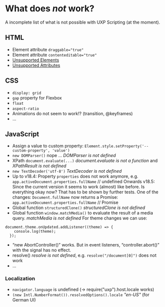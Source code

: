 # What does *not* work?
A incomplete list of what is not possible with UXP Scripting (at the moment).
## HTML
- Element attribute `draggable="true"`
- Element attribute `contenteditable="true"`
- [Unsupported Elements](https://developer.adobe.com/indesign/uxp/uxp/reference-html/General/Unsupported%20Elements/)
- [Unsupported Attributes](https://developer.adobe.com/indesign/uxp/uxp/reference-html/General/Unsupported%20Attributes/)

## CSS
- `display: grid`
- `gap` property for Flexbox
- `float`
- `aspect-ratio`
- Animations do not seem to work!? (transition, @keyframes)
- ...

## JavaScript

- Assign a value to custom property: `Element.style.setProperty('--custom-property', 'value')`
- `new DOMParser()` nope ... *DOMParser is not defined*
- XPath `document.evaluate(...)` *document.evaluate is not a function* and *XPathResult is not defined*
- `new TextDecoder('utf-8')` *TextDecoder is not defined*
- Up to v18.4: Property `properties` does not work anymore, e.g. `app.activeDocument.properties.fullName` // undefined
	Onwards v18.5: Since the current version it seems to work (almost) like before. Is everything okay now? That has to be shown by further tests. One of the changes: `Document.fullName` now returns a Promise: `app.activeDocument.properties.fullName` // Promise
- Global function `structuredClone()` *structuredClone is not defined*
- Global function `window.matchMedia()` to evaluate the result of a media query. *matchMedia is not defined* 
For theme changes we can use:
```
document.theme.onUpdated.addListener((theme) => {
    console.log(theme);
  });
```
- “new AbortController()” works. But in event listeners, “controller.abort()” with the signal has no effect.
- resolve() *resolve is not defined*, e.g. `resolve("/document[0]")` does not work
- ...

### Localization
- `navigator.language` is undefined (-> require("uxp").host.locale works)
- `(new Intl.NumberFormat()).resolvedOptions().locale` *"en-US"* (for German UI)
